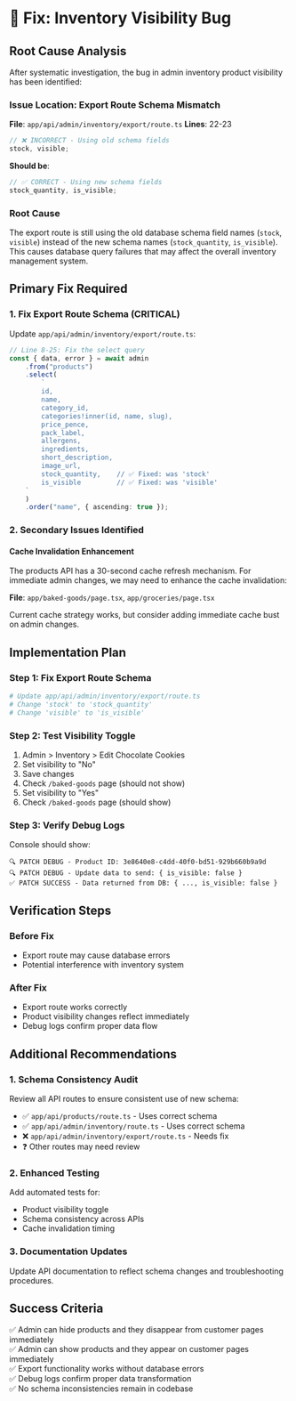 # 🔧 Fix: Inventory Visibility Bug

## **Root Cause Analysis**

After systematic investigation, the bug in admin inventory product visibility has been identified:

### **Issue Location: Export Route Schema Mismatch**

**File**: `app/api/admin/inventory/export/route.ts`
**Lines**: 22-23

```typescript
// ❌ INCORRECT - Using old schema fields
stock, visible;
```

**Should be**:

```typescript
// ✅ CORRECT - Using new schema fields
stock_quantity, is_visible;
```

### **Root Cause**

The export route is still using the old database schema field names (`stock`, `visible`) instead of the new schema names (`stock_quantity`, `is_visible`). This causes database query failures that may affect the overall inventory management system.

## **Primary Fix Required**

### **1. Fix Export Route Schema (CRITICAL)**

Update `app/api/admin/inventory/export/route.ts`:

```typescript
// Line 8-25: Fix the select query
const { data, error } = await admin
	.from("products")
	.select(
		`
        id,
        name,
        category_id,
        categories!inner(id, name, slug),
        price_pence,
        pack_label,
        allergens,
        ingredients,
        short_description,
        image_url,
        stock_quantity,    // ✅ Fixed: was 'stock'
        is_visible         // ✅ Fixed: was 'visible'
    `
	)
	.order("name", { ascending: true });
```

### **2. Secondary Issues Identified**

#### **Cache Invalidation Enhancement**

The products API has a 30-second cache refresh mechanism. For immediate admin changes, we may need to enhance the cache invalidation:

**File**: `app/baked-goods/page.tsx`, `app/groceries/page.tsx`

Current cache strategy works, but consider adding immediate cache bust on admin changes.

## **Implementation Plan**

### **Step 1: Fix Export Route Schema**

```bash
# Update app/api/admin/inventory/export/route.ts
# Change 'stock' to 'stock_quantity'
# Change 'visible' to 'is_visible'
```

### **Step 2: Test Visibility Toggle**

1. Admin > Inventory > Edit Chocolate Cookies
2. Set visibility to "No"
3. Save changes
4. Check `/baked-goods` page (should not show)
5. Set visibility to "Yes"
6. Check `/baked-goods` page (should show)

### **Step 3: Verify Debug Logs**

Console should show:

```
🔍 PATCH DEBUG - Product ID: 3e8640e8-c4dd-40f0-bd51-929b660b9a9d
🔍 PATCH DEBUG - Update data to send: { is_visible: false }
✅ PATCH SUCCESS - Data returned from DB: { ..., is_visible: false }
```

## **Verification Steps**

### **Before Fix**

- Export route may cause database errors
- Potential interference with inventory system

### **After Fix**

- Export route works correctly
- Product visibility changes reflect immediately
- Debug logs confirm proper data flow

## **Additional Recommendations**

### **1. Schema Consistency Audit**

Review all API routes to ensure consistent use of new schema:

- ✅ `app/api/products/route.ts` - Uses correct schema
- ✅ `app/api/admin/inventory/route.ts` - Uses correct schema
- ❌ `app/api/admin/inventory/export/route.ts` - Needs fix
- ❓ Other routes may need review

### **2. Enhanced Testing**

Add automated tests for:

- Product visibility toggle
- Schema consistency across APIs
- Cache invalidation timing

### **3. Documentation Updates**

Update API documentation to reflect schema changes and troubleshooting procedures.

## **Success Criteria**

✅ Admin can hide products and they disappear from customer pages immediately  
✅ Admin can show products and they appear on customer pages immediately  
✅ Export functionality works without database errors  
✅ Debug logs confirm proper data transformation  
✅ No schema inconsistencies remain in codebase
